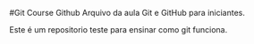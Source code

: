 #Git Course
Github
Arquivo da aula Git e GitHub para iniciantes.

Este é um repositorio teste para ensinar como git funciona.